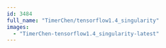 ```yaml
---
id: 3484
full_name: "TimerChen/tensorflow1.4_singularity"
images: 
  - "TimerChen-tensorflow1.4_singularity-latest"
---
```

